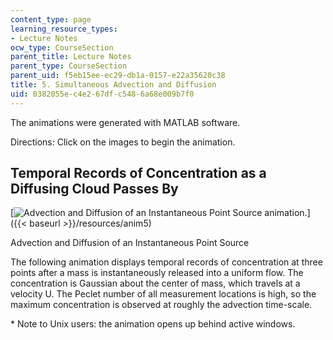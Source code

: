 ```yaml
---
content_type: page
learning_resource_types:
- Lecture Notes
ocw_type: CourseSection
parent_title: Lecture Notes
parent_type: CourseSection
parent_uid: f5eb15ee-ec29-db1a-0157-e22a35620c38
title: 5. Simultaneous Advection and Diffusion
uid: 0382055e-c4e2-67df-c548-6a68e009b7f0
---
```


The animations were generated with MATLAB software.

Directions: Click on the images to begin the animation.

Temporal Records of Concentration as a Diffusing Cloud Passes By
----------------------------------------------------------------

[![Advection and Diffusion of an Instantaneous Point Source animation.](/courses/civil-and-environmental-engineering/1-061-transport-processes-in-the-environment-fall-2008/lecture-notes/movie_5.jpg)]({{< baseurl >}}/resources/anim5)

Advection and Diffusion of an Instantaneous Point Source

The following animation displays temporal records of concentration at three points after a mass is instantaneously released into a uniform flow. The concentration is Gaussian about the center of mass, which travels at a velocity U. The Peclet number of all measurement locations is high, so the maximum concentration is observed at roughly the advection time-scale.

\* Note to Unix users: the animation opens up behind active windows.